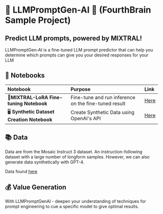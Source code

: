 # 💮 LLMPromptGen-AI 💮 (FourthBrain Sample Project)
## Predict LLM prompts, powered by MIXTRAL!
LLMPromptGen-AI is a fine-tuned LLM prompt predictor that can help you determine which prompts can give you your desired responses for your LLM

## 📔 Notebooks
| Notebook | Purpose | Link                                                                                           |
| :-------- | :-------- | :------------------------------------------------------------------------------------------------ |
|  🌼**MIXTRAL-LoRA Fine-tuning Notebook**  | Fine-tune and run inference on the fine-tuned result | [Here](https://colab.research.google.com/github/bensethbell/Building-Generative-AI-Apps/blob/main/%F0%9F%92%AE%20LLMPromptGen-AI%20%F0%9F%92%AE%20Fine-Tuning%20MIXTRAL.ipynb) |
|  🖥️ **Synthetic Dataset Creation Notebook**  | Create Synthetic Data using OpenAI's API | [Here](https://colab.research.google.com/github/bensethbell/Building-Generative-AI-Apps/blob/main/Synthetic%20GPT-4%20Dataset%20Creation%20LLM%20Prompts.ipynb)   |

## 📚 Data
Data are from the Mosaic Instruct 3 dataset. An instruction-following dataset with a large number of longform samples. However, we can also generate data synthetically with GPT-4. 

Data found [here](https://huggingface.co/datasets/mosaicml/instruct-v3)

## 💰 Value Generation
With LLMPromptGenAI - deepen your understanding of techniques for prompt engineering to cue a specific model to give optimal results. 

